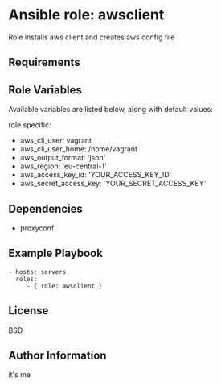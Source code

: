 Ansible role: awsclient
=========

Role installs aws client and creates aws config file

Requirements
------------

Role Variables
--------------

Available variables are listed below, along with default values:

role specific:
* aws_cli_user: vagrant
* aws_cli_user_home: /home/vagrant
* aws_output_format: 'json'
* aws_region: 'eu-central-1'
* aws_access_key_id: 'YOUR_ACCESS_KEY_ID'
* aws_secret_access_key: 'YOUR_SECRET_ACCESS_KEY'

Dependencies
------------

* proxyconf

Example Playbook
----------------

    - hosts: servers
      roles:
         - { role: awsclient }

License
-------

BSD

Author Information
------------------
it's me

